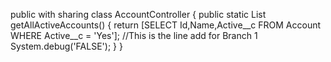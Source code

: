 public with sharing class AccountController {
  public static List<Account> getAllActiveAccounts() {
    return [SELECT Id,Name,Active__c FROM Account WHERE Active__c = 'Yes'];
    //This is the line add for Branch 1
    System.debug('FALSE');
  }
}